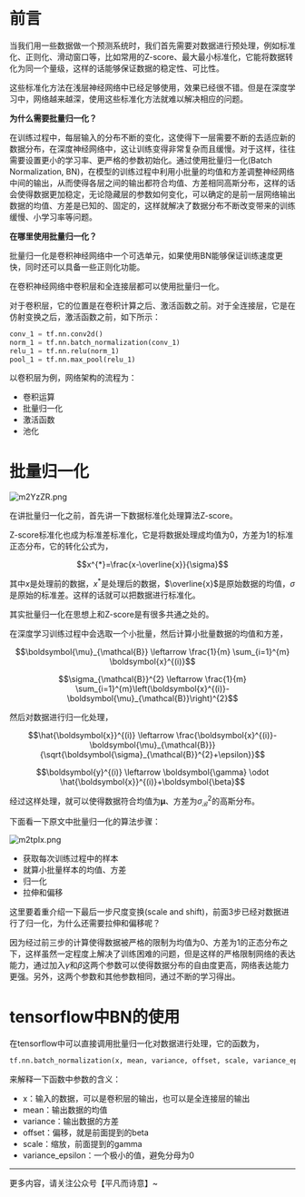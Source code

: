# 前言

当我们用一些数据做一个预测系统时，我们首先需要对数据进行预处理，例如标准化、正则化、滑动窗口等，比如常用的Z-score、最大最小标准化，它能将数据转化为同一个量级，这样的话能够保证数据的稳定性、可比性。

这些标准化方法在浅层神经网络中已经足够使用，效果已经很不错。但是在深度学习中，网络越来越深，使用这些标准化方法就难以解决相应的问题。

<b>为什么需要批量归一化？</b>

在训练过程中，每层输入的分布不断的变化，这使得下一层需要不断的去适应新的数据分布，在深度神经网络中，这让训练变得非常复杂而且缓慢。对于这样，往往需要设置更小的学习率、更严格的参数初始化。通过使用批量归一化(Batch Normalization, BN)，在模型的训练过程中利用小批量的均值和方差调整神经网络中间的输出，从而使得各层之间的输出都符合均值、方差相同高斯分布，这样的话会使得数据更加稳定，无论隐藏层的参数如何变化，可以确定的是前一层网络输出数据的均值、方差是已知的、固定的，这样就解决了数据分布不断改变带来的训练缓慢、小学习率等问题。

<b>在哪里使用批量归一化？</b>

批量归一化是卷积神经网络中一个可选单元，如果使用BN能够保证训练速度更快，同时还可以具备一些正则化功能。

在卷积神经网络中卷积层和全连接层都可以使用批量归一化。

对于卷积层，它的位置是在卷积计算之后、激活函数之前。对于全连接层，它是在仿射变换之后，激活函数之前，如下所示：

```python
conv_1 = tf.nn.conv2d()
norm_1 = tf.nn.batch_normalization(conv_1)
relu_1 = tf.nn.relu(norm_1)
pool_1 = tf.nn.max_pool(relu_1)
```

以卷积层为例，网络架构的流程为：

- 卷积运算
- 批量归一化
- 激活函数
- 池化

# 批量归一化

![m2YzZR.png](https://s2.ax1x.com/2019/08/25/m2YzZR.png)

在讲批量归一化之前，首先讲一下数据标准化处理算法Z-score。

Z-score标准化也成为标准差标准化，它是将数据处理成均值为0，方差为1的标准正态分布，它的转化公式为，

$$x^{*}=\frac{x-\overline{x}}{\sigma}$$

其中$x$是处理前的数据，$x^{*}$是处理后的数据，$\overline{x}$是原始数据的均值，$\sigma$是原始的标准差。这样的话就可以把数据进行标准化。

其实批量归一化在思想上和Z-score是有很多共通之处的。

在深度学习训练过程中会选取一个小批量，然后计算小批量数据的均值和方差，

$$\boldsymbol{\mu}_{\mathcal{B}} \leftarrow \frac{1}{m} \sum_{i=1}^{m} \boldsymbol{x}^{(i)}$$

$$\sigma_{\mathcal{B}}^{2} \leftarrow \frac{1}{m} \sum_{i=1}^{m}\left(\boldsymbol{x}^{(i)}-\boldsymbol{\mu}_{\mathcal{B}}\right)^{2}$$

然后对数据进行归一化处理，

$$\hat{\boldsymbol{x}}^{(i)} \leftarrow \frac{\boldsymbol{x}^{(i)}-\boldsymbol{\mu}_{\mathcal{B}}}{\sqrt{\boldsymbol{\sigma}_{\mathcal{B}}^{2}+\epsilon}}$$

$$\boldsymbol{y}^{(i)} \leftarrow \boldsymbol{\gamma} \odot \hat{\boldsymbol{x}}^{(i)}+\boldsymbol{\beta}$$

经过这样处理，就可以使得数据符合均值为$\boldsymbol{\mu}$、方差为$\sigma_{\mathcal{B}}^{2}$的高斯分布。

下面看一下原文中批量归一化的算法步骤：

![m2tpIx.png](https://s2.ax1x.com/2019/08/25/m2tpIx.png)

- 获取每次训练过程中的样本
- 就算小批量样本的均值、方差
- 归一化
- 拉伸和偏移

这里要着重介绍一下最后一步尺度变换(scale and shift)，前面3步已经对数据进行了归一化，为什么还需要拉伸和偏移呢？

因为经过前三步的计算使得数据被严格的限制为均值为0、方差为1的正态分布之下，这样虽然一定程度上解决了训练困难的问题，但是这样的严格限制网络的表达能力，通过加入$\gamma$和$\beta$这两个参数可以使得数据分布的自由度更高，网络表达能力更强。另外，这两个参数和其他参数相同，通过不断的学习得出。

# tensorflow中BN的使用

在tensorflow中可以直接调用批量归一化对数据进行处理，它的函数为，

```python
tf.nn.batch_normalization(x, mean, variance, offset, scale, variance_epsilon, name=None)
```

来解释一下函数中参数的含义：

- x：输入的数据，可以是卷积层的输出，也可以是全连接层的输出
- mean：输出数据的均值
- variance：输出数据的方差
- offset：偏移，就是前面提到的beta
- scale：缩放，前面提到的gamma
- variance_epsilon：一个极小的值，避免分母为0

---

更多内容，请关注公众号【平凡而诗意】~

